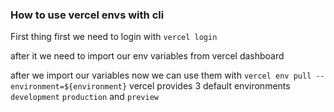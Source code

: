 ### How to use vercel envs with cli

First thing first we need to login with `vercel login`

after it we need to import our env variables from vercel dashboard

after we import our variables now we can use them with `vercel env pull --environment=${environment}` vercel provides 3 default environments `development` `production` and `preview`